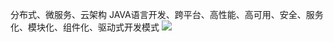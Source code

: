 分布式、微服务、云架构
JAVA语言开发、跨平台、高性能、高可用、安全、服务化、模块化、组件化、驱动式开发模式
![](https://github.com/tianyaojiang/sys/blob/master/project-image/%E6%9E%B6%E6%9E%84%E5%9B%BE.png)

